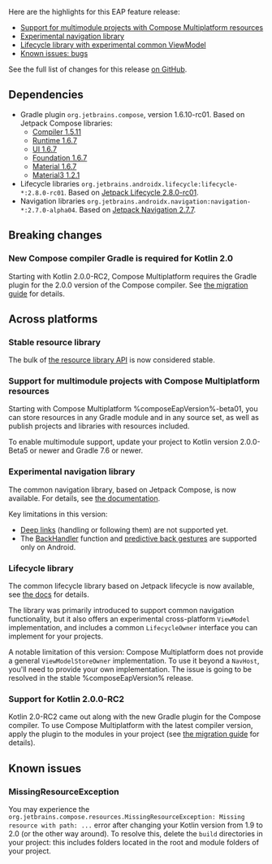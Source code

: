 [//]: # (title: What's new in Compose Multiplatform 1.6.10-rc01)

Here are the highlights for this EAP feature release:

* [Support for multimodule projects with Compose Multiplatform resources](#support-for-multimodule-projects-with-compose-multiplatform-resources)
* [Experimental navigation library](#experimental-navigation-library)
* [Lifecycle library with experimental common ViewModel](#lifecycle-library)
* [Known issues: bugs](#known-issues)

See the full list of changes for this release [on GitHub](https://github.com/JetBrains/compose-multiplatform/blob/master/CHANGELOG.md#1610-beta01-april-2024).

## Dependencies

* Gradle plugin `org.jetbrains.compose`, version 1.6.10-rc01. Based on Jetpack Compose libraries:
  * [Compiler 1.5.11](https://developer.android.com/jetpack/androidx/releases/compose-compiler#1.5.8)
  * [Runtime 1.6.7](https://developer.android.com/jetpack/androidx/releases/compose-runtime#1.6.1)
  * [UI 1.6.7](https://developer.android.com/jetpack/androidx/releases/compose-ui#1.6.1)
  * [Foundation 1.6.7](https://developer.android.com/jetpack/androidx/releases/compose-foundation#1.6.1)
  * [Material 1.6.7](https://developer.android.com/jetpack/androidx/releases/compose-material#1.6.1)
  * [Material3 1.2.1](https://developer.android.com/jetpack/androidx/releases/compose-material3#1.2.0)
* Lifecycle libraries `org.jetbrains.androidx.lifecycle:lifecycle-*:2.8.0-rc01`. Based on [Jetpack Lifecycle 2.8.0-rc01](https://developer.android.com/jetpack/androidx/releases/lifecycle#2.8.0-rc01).
* Navigation libraries `org.jetbrains.androidx.navigation:navigation-*:2.7.0-alpha04`. Based on [Jetpack Navigation 2.7.7](https://developer.android.com/jetpack/androidx/releases/navigation#2.7.7).

## Breaking changes

### New Compose compiler Gradle is required for Kotlin 2.0

Starting with Kotlin 2.0.0-RC2, Compose Multiplatform requires the Gradle plugin for the 2.0.0 version of the Compose compiler.
See [the migration guide](https://www.jetbrains.com/help/kotlin-multiplatform-dev/compose-compiler.html#migrating-a-compose-multiplatform-project)
for details.

## Across platforms

### Stable resource library

The bulk of [the resource library API](compose-images-resources.md) is now considered stable.

### Support for multimodule projects with Compose Multiplatform resources

Starting with Compose Multiplatform %composeEapVersion%-beta01,
you can store resources in any Gradle module and in any source set, as well as publish projects and libraries
with resources included.

To enable multimodule support, update your project to Kotlin version 2.0.0-Beta5 or newer and Gradle 7.6 or newer.

### Experimental navigation library

The common navigation library, based on Jetpack Compose, is now available.
For details, see [the documentation](compose-navigation-routing.md).

Key limitations in this version:
* [Deep links](https://developer.android.com/guide/navigation/design/deep-link) (handling or following them) are not supported yet.
* The [BackHandler](https://developer.android.com/develop/ui/compose/libraries#handling_the_system_back_button) function
  and [predictive back gestures](https://developer.android.com/guide/navigation/custom-back/predictive-back-gesture)
  are supported only on Android.

### Lifecycle library

The common lifecycle library based on Jetpack lifecycle is now available, see [the docs](compose-lifecycle.md)
for details.

The library was primarily introduced to support common navigation functionality, but it also offers an experimental
cross-platform `ViewModel` implementation, and includes a common `LifecycleOwner` interface you can implement for your
projects.

A notable limitation of this version: Compose Multiplatform does not provide a general `ViewModelStoreOwner` implementation.
To use it beyond a `NavHost`, you'll need to provide your own implementation. The issue is going to be resolved in the stable
%composeEapVersion% release.

### Support for Kotlin 2.0.0-RC2

Kotlin 2.0-RC2 came out along with the new Gradle plugin for the Compose compiler.
To use Compose Multiplatform with the latest compiler version, apply the plugin to the modules in your project
(see [the migration guide](https://www.jetbrains.com/help/kotlin-multiplatform-dev/compose-compiler.html#migrating-a-compose-multiplatform-project) for details).

## Known issues

### MissingResourceException

You may experience the `org.jetbrains.compose.resources.MissingResourceException: Missing resource with path: ...` error
after changing your Kotlin version from 1.9 to 2.0 (or the other way around).
To resolve this, delete the `build` directories in your project: this includes folders located in the root and module folders of your project.

